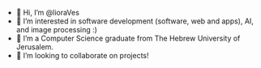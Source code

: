 - 👋 Hi, I’m @lioraVes
- 👀 I’m interested in software development (software, web and apps), AI, and image processing :)
- 🌱 I’m a Computer Science graduate from The Hebrew University of Jerusalem.
- 💞️ I’m looking to collaborate on projects!

<!---
lioraVes/lioraVes is a ✨ special ✨ repository because its `README.md` (this file) appears on your GitHub profile.
You can click the Preview link to take a look at your changes.
--->
